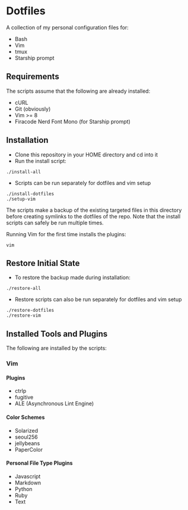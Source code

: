 # Dotfiles

A collection of my personal configuration files for:
- Bash
- Vim
- tmux
- Starship prompt

## Requirements

The scripts assume that the following are already installed:
- cURL
- Git (obviously)
- Vim >= 8
- Firacode Nerd Font Mono (for Starship prompt)

## Installation

- Clone this repository in your HOME directory and cd into it
- Run the install script:
```
./install-all
```
- Scripts can be run separately for dotfiles and vim setup
```
./install-dotfiles
./setup-vim
```
The scripts make a backup of the existing targeted files in this directory
before creating symlinks to the dotfiles of the repo.
Note that the install scripts can safely be run multiple times.

Running Vim for the first time installs the plugins:
```
vim
```

## Restore Initial State

- To restore the backup made during installation:
```
./restore-all
```
- Restore scripts can also be run separately for dotfiles and vim setup
```
./restore-dotfiles
./restore-vim
```
## Installed Tools and Plugins

The following are installed by the scripts:

### Vim

#### Plugins

- ctrlp
- fugitive
- ALE (Asynchronous Lint Engine)

#### Color Schemes

- Solarized
- seoul256
- jellybeans
- PaperColor

#### Personal File Type Plugins

- Javascript
- Markdown
- Python
- Ruby
- Text

